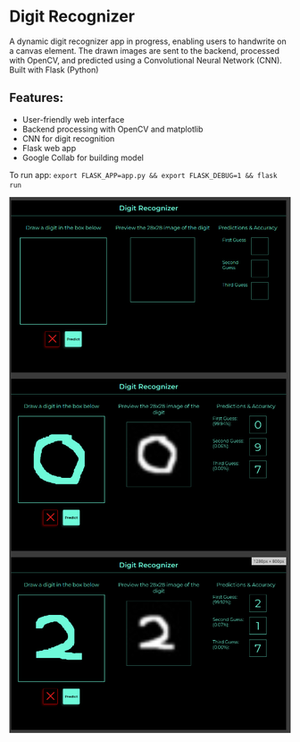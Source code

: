 # Digit Recognizer

A dynamic digit recognizer app in progress, enabling users to handwrite on a canvas element. The drawn images are sent to the backend, processed with OpenCV, and predicted using a Convolutional Neural Network (CNN). Built with Flask (Python)

## Features:

- User-friendly web interface
- Backend processing with OpenCV and matplotlib
- CNN for digit recognition
- Flask web app
- Google Collab for building model

To run app: `export FLASK_APP=app.py && export FLASK_DEBUG=1 && flask run`

<img align='center' alt='web app ui' src='/static/images/cnn_empty.png'>
<img align='center' alt='web app ui' src='./static/images/cnn_correct_1.png'>
<img align='center' alt='web app ui' src='./static/images/cnn_correct_2.png'>
